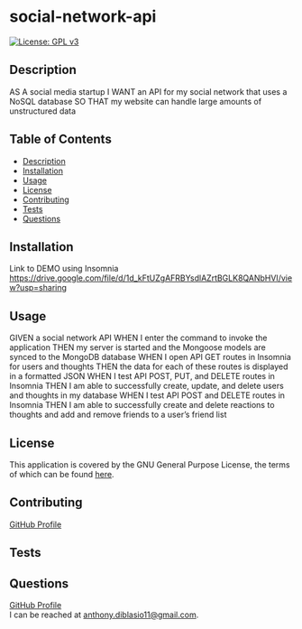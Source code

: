 # social-network-api
[![License: GPL v3](https://img.shields.io/badge/License-GPLv3-blue.svg)](https://www.gnu.org/licenses/gpl-3.0)

## Description
AS A social media startup
I WANT an API for my social network that uses a NoSQL database
SO THAT my website can handle large amounts of unstructured data
## Table of Contents
* [Description](#description)
* [Installation](#installation)
* [Usage](#usage)
* [License](#license)
* [Contributing](#contributing)
* [Tests](#tests)
* [Questions](#questions)
## Installation
Link to DEMO using Insomnia
https://drive.google.com/file/d/1d_kFtUZgAFRBYsdlAZrtBGLK8QANbHVI/view?usp=sharing
## Usage
GIVEN a social network API
WHEN I enter the command to invoke the application
THEN my server is started and the Mongoose models are synced to the MongoDB database
WHEN I open API GET routes in Insomnia for users and thoughts
THEN the data for each of these routes is displayed in a formatted JSON
WHEN I test API POST, PUT, and DELETE routes in Insomnia
THEN I am able to successfully create, update, and delete users and thoughts in my database
WHEN I test API POST and DELETE routes in Insomnia
THEN I am able to successfully create and delete reactions to thoughts and add and remove friends to a user’s friend list
## License

This application is covered by the GNU General Purpose License, the terms of which can be found [here](https://www.gnu.org/licenses/gpl-3.0.en.html).
    
## Contributing
[GitHub Profile](https://github.com/anthonydiblasio/)
## Tests

## Questions
[GitHub Profile](https://github.com/anthonydiblasio/)  
I can be reached at anthony.diblasio11@gmail.com.
